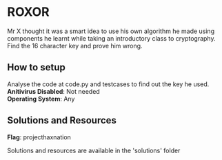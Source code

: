 # ROXOR
Mr X thought it was a smart idea to use his own algorithm he made using components he learnt while taking an introductory class to cryptography. Find the 16 character key and prove him wrong. 
## How to setup
Analyse the code at code.py and testcases to find out the key he used. <br />
**Anitivirus Disabled**: Not needed <br />
**Operating System**: Any <br />
## Solutions and Resources
**Flag**: projecthaxnation

Solutions and resources are available in the 'solutions' folder
